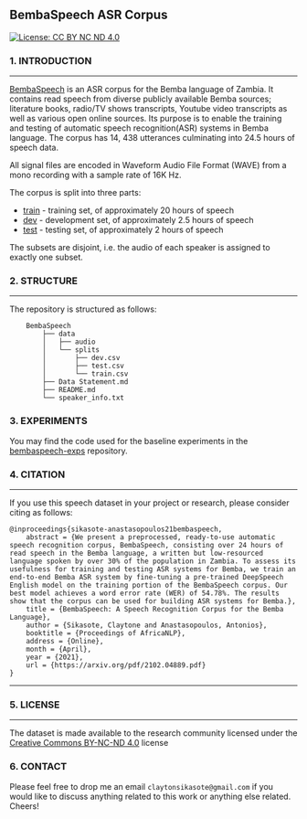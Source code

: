 ## BembaSpeech ASR Corpus

[![License: CC BY NC ND 4.0](https://img.shields.io/badge/License-CC_BY_NC_ND_4.0-green.svg)](https://creativecommons.org/licenses/by-nc-nd/4.0/)

### 1. INTRODUCTION

----------------------

[BembaSpeech](https://arxiv.org/pdf/2102.04889.pdf) is an ASR corpus for the Bemba language of Zambia. It contains read speech from diverse publicly available Bemba sources; literature books, radio/TV shows transcripts, Youtube video transcripts as well as various open online sources. Its purpose is to enable the training and testing of automatic speech recognition(ASR) systems in Bemba language. The corpus has 14, 438 utterances culminating into 24.5 hours of speech data.

All signal files are encoded in Waveform Audio File Format (WAVE) from a mono recording with a sample rate of 16K Hz.

The corpus is split into three parts:

* [train](BembaSpeech/data/splits/train.csv) - training set, of approximately 20 hours of speech 
* [dev](BembaSpeech/data/splits/dev.csv)   - development set, of approximately 2.5 hours of speech
* [test](BembaSpeech/data/splits/test.csv)  - testing set, of approximately 2 hours of speech

The subsets are disjoint, i.e. the audio of each speaker is assigned to exactly one subset. 

### 2. STRUCTURE

----------------

The repository is structured as follows:

        BembaSpeech
            ├── data
            │   ├── audio
            │   └── splits
            │       ├── dev.csv
            │       ├── test.csv
            │       └── train.csv
            ├── Data Statement.md
            ├── README.md
            └── speaker_info.txt

### 3. EXPERIMENTS

You may find the code used for the baseline experiments in the <a href="https://github.com/csikasote/bembaspeech-exps">bembaspeech-exps</a> repository.

### 4. CITATION

------------------------

If you use this speech dataset in your project or research, please consider citing as follows:

    @inproceedings{sikasote-anastasopoulos21bembaspeech,
        abstract = {We present a preprocessed, ready-to-use automatic speech recognition corpus, BembaSpeech, consisting over 24 hours of read speech in the Bemba language, a written but low-resourced language spoken by over 30% of the population in Zambia. To assess its usefulness for training and testing ASR systems for Bemba, we train an end-to-end Bemba ASR system by fine-tuning a pre-trained DeepSpeech English model on the training portion of the BembaSpeech corpus. Our best model achieves a word error rate (WER) of 54.78%. The results show that the corpus can be used for building ASR systems for Bemba.},
        title = {BembaSpeech: A Speech Recognition Corpus for the Bemba Language},
        author = {Sikasote, Claytone and Anastasopoulos, Antonios},
        booktitle = {Proceedings of AfricaNLP},
        address = {Online},
        month = {April},
        year = {2021},
        url = {https://arxiv.org/pdf/2102.04889.pdf}
    }
    
------------------------
    
### 5. LICENSE

------------------------

The dataset is made available to the research community licensed under the [Creative Commons BY-NC-ND 4.0](https://creativecommons.org/licenses/by-nc-nd/4.0/) license
    
### 6. CONTACT

Please feel free to drop me an email `claytonsikasote@gmail.com` if you would like to discuss anything related to this work or anything else related. Cheers!
